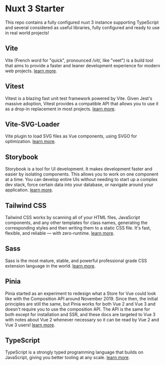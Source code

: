 # Nuxt 3 Starter
This repo contains a fully configured nuxt 3 instance supporting TypeScript and several considered as useful libraries, fully configured and ready to use in real world projects!

## Vite
Vite (French word for "quick", pronounced /vit/, like "veet") is a build tool that aims to provide a faster and leaner development experience for modern web projects. 
[learn more](https://vitejs.dev/).

## Vitest
Vitest is a blazing fast unit test framework powered by Vite. Given Jest's massive adoption, Vitest provides a compatible API that allows you to use it as a drop-in replacement in most projects. 
[learn more](https://vitest.dev/).

## Vite-SVG-Loader
Vite plugin to load SVG files as Vue components, using SVGO for optimization.
[learn more](https://github.com/jpkleemans/vite-svg-loader).

## Storybook
Storybook is a tool for UI development. It makes development faster and easier by isolating components. This allows you to work on one component at a time. You can develop entire UIs without needing to start up a complex dev stack, force certain data into your database, or navigate around your application. 
[learn more](https://storybook.js.org/docs/vue/get-started/introduction).

## Tailwind CSS
Tailwind CSS works by scanning all of your HTML files, JavaScript components, and any other templates for class names, generating the corresponding styles and then writing them to a static CSS file. It's fast, flexible, and reliable — with zero-runtime. 
[learn more](https://tailwindcss.com).

## Sass
Sass is the most mature, stable, and powerful professional grade CSS extension language in the world. 
[learn more](https://sass-lang.com/).

## Pinia
Pinia started as an experiment to redesign what a Store for Vue could look like with the Composition API around November 2019. Since then, the initial principles are still the same, but Pinia works for both Vue 2 and Vue 3 and doesn't require you to use the composition API. The API is the same for both except for installation and SSR, and these docs are targeted to Vue 3 with notes about Vue 2 whenever necessary so it can be read by Vue 2 and Vue 3 users! 
[learn more](https://pinia.vuejs.org).

## TypeScript
TypeScript is a strongly typed programming language that builds on JavaScript, giving you better tooling at any scale. 
[learn more](https://www.typescriptlang.org/).